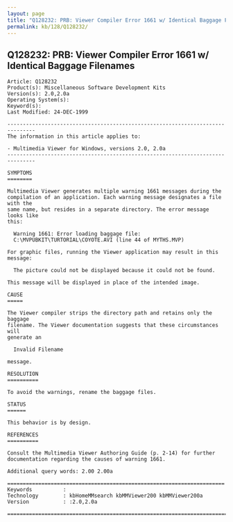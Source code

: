 ```yaml
---
layout: page
title: "Q128232: PRB: Viewer Compiler Error 1661 w/ Identical Baggage Filenames"
permalink: kb/128/Q128232/
---
```


## Q128232: PRB: Viewer Compiler Error 1661 w/ Identical Baggage Filenames

	Article: Q128232
	Product(s): Miscellaneous Software Development Kits
	Version(s): 2.0,2.0a
	Operating System(s): 
	Keyword(s): 
	Last Modified: 24-DEC-1999
	
	-------------------------------------------------------------------------------
	The information in this article applies to:
	
	- Multimedia Viewer for Windows, versions 2.0, 2.0a 
	-------------------------------------------------------------------------------
	
	SYMPTOMS
	========
	
	Multimedia Viewer generates multiple warning 1661 messages during the
	compilation of an application. Each warning message designates a file with the
	same name, but resides in a separate directory. The error message looks like
	this:
	
	  Warning 1661: Error loading baggage file:
	  C:\MVPUBKIT\TURTORIAL\COYOTE.AVI (line 44 of MYTHS.MVP)
	
	For graphic files, running the Viewer application may result in this message:
	
	  The picture could not be displayed because it could not be found.
	
	This message will be displayed in place of the intended image.
	
	CAUSE
	=====
	
	The Viewer compiler strips the directory path and retains only the baggage
	filename. The Viewer documentation suggests that these circumstances will
	generate an
	
	  Invalid Filename
	
	message.
	
	RESOLUTION
	==========
	
	To avoid the warnings, rename the baggage files.
	
	STATUS
	======
	
	This behavior is by design.
	
	REFERENCES
	==========
	
	Consult the Multimedia Viewer Authoring Guide (p. 2-14) for further
	documentation regarding the causes of warning 1661.
	
	Additional query words: 2.00 2.00a
	
	======================================================================
	Keywords          :  
	Technology        : kbHomeMMsearch kbMMViewer200 kbMMViewer200a
	Version           : :2.0,2.0a
	
	=============================================================================
	
